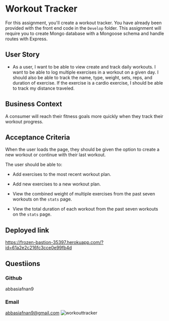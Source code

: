 # Workout Tracker

For this assignment, you'll create a workout tracker. You have already been provided with the front end code in the `Develop` folder. This assignment will require you to create Mongo database with a Mongoose schema and handle routes with Express.

## User Story

* As a user, I want to be able to view create and track daily workouts. I want to be able to log multiple exercises in a workout on a given day. I should also be able to track the name, type, weight, sets, reps, and duration of exercise. If the exercise is a cardio exercise, I should be able to track my distance traveled.

## Business Context

A consumer will reach their fitness goals more quickly when they track their workout progress.

## Acceptance Criteria

When the user loads the page, they should be given the option to create a new workout or continue with their last workout.

The user should be able to:

  * Add exercises to the most recent workout plan.

  * Add new exercises to a new workout plan.

  * View the combined weight of multiple exercises from the past seven workouts on the `stats` page.

  * View the total duration of each workout from the past seven workouts on the `stats` page.

## Deployed link
https://frozen-bastion-35397.herokuapp.com/?id=61a2e2c216fc3cce0e99fb4d

## Questiions
### Github 
abbasiafnan9
### Email
abbasiafnan9@gmail.com
![workouttracker](https://user-images.githubusercontent.com/86696292/149209219-546e1053-8caf-48c3-982c-8de0ddbb3a64.PNG)
